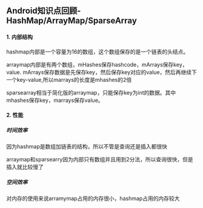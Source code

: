 ## Android知识点回顾-HashMap/ArrayMap/SparseArray

#### 1. 内部结构
hashmap内部是一个容量为16的数组，这个数组保存的是一个链表的头结点。

arraymap内部是有两个数组，mHashes保存hashcode，mArrays保存key，value. mArrays保存数据是先保存key，然后保存key对应的value，然后再继续下一个key-value,所以marrays的长度是mhashes的2倍

sparsearray相当于简化版的arraymap，只能保存key为int的数据。其中mhashes保存key，marrays保存value。

#### 2. 性能 

##### 时间效率
因为hashmap是数组加链表的结构，所以不管是查询还是插入都很快

arraymap和sparsearry因为内部只有数组并且用到2分法，所以查询很快，但是插入就比较慢了

##### 空间效率
对内存的使用来说arramymap占用的内存很小，hashmap占用的内存较大

